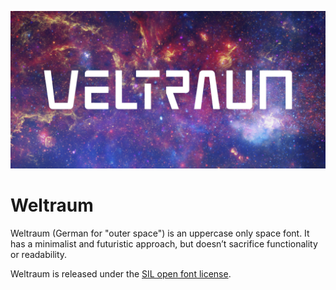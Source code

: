 ![](images/header.jpg)

# Weltraum

Weltraum (German for "outer space") is an uppercase only space font. It has a minimalist and futuristic approach, but doesn’t sacrifice functionality or readability.

Weltraum is released under the [SIL open font license](https://scripts.sil.org/OFL).
